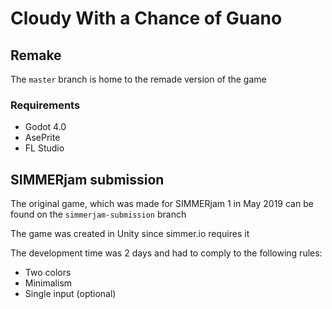 # Cloudy With a Chance of Guano

## Remake

The `master` branch is home to the remade version of the game

### Requirements

* Godot 4.0
* AsePrite
* FL Studio

## SIMMERjam submission

The original game, which was made for SIMMERjam 1 in May 2019 can be found on the `simmerjam-submission` branch

The game was created in Unity since simmer.io requires it

The development time was 2 days and had to comply to the following rules:

* Two colors
* Minimalism
* Single input (optional)
